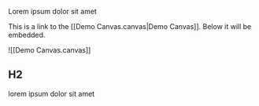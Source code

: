 Lorem ipsum dolor sit amet

This is a link to the [[Demo Canvas.canvas|Demo Canvas]]. Below it will be embedded.

![[Demo Canvas.canvas]]

## H2
lorem ipsum dolor sit amet
